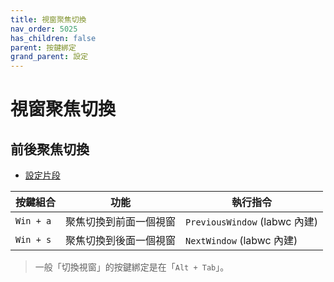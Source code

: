 ```yaml
---
title: 視窗聚焦切換
nav_order: 5025
has_children: false
parent: 按鍵綁定
grand_parent: 設定
---
```



# 視窗聚焦切換


## 前後聚焦切換

* [設定片段](https://github.com/samwhelp/note-about-labwc/blob/gh-pages/_demo/config/labwc-config/main/rc.xml#L197-L205)


| 按鍵組合  | 功能                   | 執行指令               |
| ----------| ---------------------- | ---------------------- |
| `Win + a` | 聚焦切換到前面一個視窗 | `PreviousWindow`  (labwc 內建) |
| `Win + s` | 聚焦切換到後面一個視窗 | `NextWindow` (labwc 內建)  |


> 一般「切換視窗」的按鍵綁定是在「`Alt + Tab`」。
